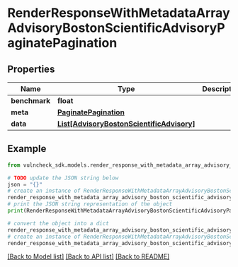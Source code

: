 # RenderResponseWithMetadataArrayAdvisoryBostonScientificAdvisoryPaginatePagination


## Properties

Name | Type | Description | Notes
------------ | ------------- | ------------- | -------------
**benchmark** | **float** |  | [optional] 
**meta** | [**PaginatePagination**](PaginatePagination.md) |  | [optional] 
**data** | [**List[AdvisoryBostonScientificAdvisory]**](AdvisoryBostonScientificAdvisory.md) |  | [optional] 

## Example

```python
from vulncheck_sdk.models.render_response_with_metadata_array_advisory_boston_scientific_advisory_paginate_pagination import RenderResponseWithMetadataArrayAdvisoryBostonScientificAdvisoryPaginatePagination

# TODO update the JSON string below
json = "{}"
# create an instance of RenderResponseWithMetadataArrayAdvisoryBostonScientificAdvisoryPaginatePagination from a JSON string
render_response_with_metadata_array_advisory_boston_scientific_advisory_paginate_pagination_instance = RenderResponseWithMetadataArrayAdvisoryBostonScientificAdvisoryPaginatePagination.from_json(json)
# print the JSON string representation of the object
print(RenderResponseWithMetadataArrayAdvisoryBostonScientificAdvisoryPaginatePagination.to_json())

# convert the object into a dict
render_response_with_metadata_array_advisory_boston_scientific_advisory_paginate_pagination_dict = render_response_with_metadata_array_advisory_boston_scientific_advisory_paginate_pagination_instance.to_dict()
# create an instance of RenderResponseWithMetadataArrayAdvisoryBostonScientificAdvisoryPaginatePagination from a dict
render_response_with_metadata_array_advisory_boston_scientific_advisory_paginate_pagination_from_dict = RenderResponseWithMetadataArrayAdvisoryBostonScientificAdvisoryPaginatePagination.from_dict(render_response_with_metadata_array_advisory_boston_scientific_advisory_paginate_pagination_dict)
```
[[Back to Model list]](../README.md#documentation-for-models) [[Back to API list]](../README.md#documentation-for-api-endpoints) [[Back to README]](../README.md)


